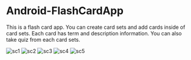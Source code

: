 # Android-FlashCardApp
This is a flash card app. You can create card sets and add cards inside of card sets. 
Each card has term and description information. You can also take quiz from each card sets.

![sc1](https://user-images.githubusercontent.com/44711480/110214331-2a5f4880-7eb5-11eb-8db0-c2c645228c20.png)   ![sc2](https://user-images.githubusercontent.com/44711480/110214334-2cc1a280-7eb5-11eb-9073-5c52a7da418d.png)   ![sc3](https://user-images.githubusercontent.com/44711480/110214339-2f23fc80-7eb5-11eb-88d8-9b13edf1009f.png)   ![sc4](https://user-images.githubusercontent.com/44711480/110214343-30edc000-7eb5-11eb-9af0-ef319948ba12.png)
![sc5](https://user-images.githubusercontent.com/44711480/110214347-33e8b080-7eb5-11eb-8682-99f79a1583ea.png)


